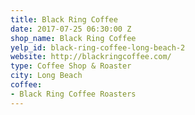 ```yaml
---
title: Black Ring Coffee
date: 2017-07-25 06:30:00 Z
shop_name: Black Ring Coffee
yelp_id: black-ring-coffee-long-beach-2
website: http://blackringcoffee.com/
type: Coffee Shop & Roaster
city: Long Beach
coffee:
- Black Ring Coffee Roasters
---
```


